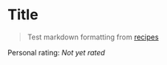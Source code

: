 <!-- Do not modify sections with "AUTO-*". They are updated by make.py -->

# Title

> Test markdown formatting from [recipes](https://github.com/KyleKing/recipes)

<!-- {cts} rating=4; (User can specify rating on scale of 1-5) -->
Personal rating: *Not yet rated*
<!-- {cte} -->

<!-- {cts} name_image=NA.png; (User can specify image name) -->
<!-- Capture image -->
<!-- {cte} -->

<!-- {cts} COVERAGE_TEST -->
<!-- {cte} -->

<!-- {cts} SOURCE_FILE_TEST=/tests/conftest.py; -->
<!-- {cte} -->
